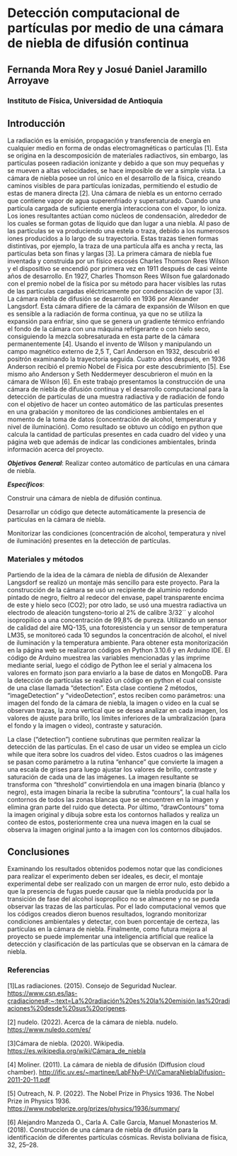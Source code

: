 # Detección computacional de partículas por medio de una cámara de niebla de difusión continua
## Fernanda Mora Rey y Josué Daniel Jaramillo Arroyave
### Instituto de Física, Universidad de Antioquia

## Introducción

La radiación es la emisión, propagación y transferencia de energía en cualquier medio en forma de ondas electromagnéticas o partículas [1]. Esta se origina en la descomposición de materiales radiactivos, sin embargo, las partículas poseen radiación ionizante y debido a que son muy pequeñas y se mueven a altas velocidades, se hace imposible de ver a simple vista. La cámara de niebla posee un rol único en el desarrollo de la física, creando caminos visibles de para partículas ionizadas, permitiendo el estudio de estas de manera directa [2].
Una cámara de niebla es un entorno cerrado que contiene vapor de agua superenfriado y supersaturado. Cuando una partícula cargada de suficiente energía interacciona con el vapor, lo ioniza. Los iones resultantes actúan como núcleos de condensación, alrededor de los cuales se forman gotas de líquido que dan lugar a una niebla. Al paso de las partículas se va produciendo una estela o traza, debido a los numerosos iones producidos a lo largo de su trayectoria. Estas trazas tienen formas distintivas, por ejemplo, la traza de una partícula alfa es ancha y recta, las partículas beta son finas y largas [3].
La primera cámara de niebla fue inventada y construida por un físico escosés Charles Thomson Rees Wilson y el dispositivo se encendió por primera vez en 1911 después de casi veinte años de desarrollo. En 1927, Charles Thomson Rees Wilson fue galardonado con el premio nobel de la física por su método para hacer visibles las rutas de las partículas cargadas eléctricamente por condensación de vapor [3]. 
La cámara niebla de difusión se desarrolló en 1936 por Alexander Langsdorf. Esta cámara difiere de la cámara de expansión de Wilson en que es sensible a la radiación de forma continua, ya que no se utiliza la expansión para enfriar, sino que se genera un gradiente térmico enfriando el fondo de la cámara con una máquina refrigerante o con hielo seco, consiguiendo la mezcla sobresaturada en esta parte de la cámara permanentemente [4]. 
Usando el invento de Wilson y manipulando un campo magnético externo de 2,5 T, Carl Anderson en 1932, descubrió el positrón examinando la trayectoria seguida. Cuatro años después, en 1936 Anderson recibió el premio Nobel de Física por este descubrimiento [5]. Ese mismo año Anderson y Seth  Neddermeyer descubrieron el muón en la cámara de Wilson [6].
En este trabajo presentamos la construcción de una cámara de niebla de difusión continua y el desarrollo computacional para la detección de partículas de una muestra radiactiva y de radiación de fondo con el objetivo de hacer un conteo automático de las partículas presentes en una grabación y monitoreo de las condiciones ambientales en el momento de la toma de datos (concentración de alcohol, temperatura y nivel de iluminación). Como resultado se obtuvo un código en python que calcula la cantidad de partículas presentes en cada cuadro del video y una página web que además de indicar las condiciones ambientales, brinda información acerca del proyecto.


***Objetivos***
***General***: Realizar conteo automático de partículas en una cámara de niebla.

***Específicos***:

Construir una cámara de niebla de difusión continua.

Desarrollar un código que detecte automáticamente la presencia de partículas en la cámara de niebla.

Monitorizar las condiciones (concentración de alcohol, temperatura y nivel de iluminación) presentes en la detección de partículas.

### Materiales y métodos 

Partiendo de la idea de la cámara de niebla de difusión de Alexander Langsdorf se realizó un montaje más sencillo para este proyecto. Para la construcción de la cámara se usó un recipiente de aluminio redondo pintado de negro, fieltro al redecor del envase, papel transparente encima de este y hielo seco (CO2); por otro lado, se usó una muestra radiactiva un electrodo de aleación tungsteno-torio al 2% de calibre 3/32´´ y alcohol isopropilico a una concentración de 99,8% de pureza. 
Utilizando un sensor de calidad del aire MQ-135,  una fotoresistencia y un sensor de temperatura LM35, se monitoreó cada 10 segundos la concentración de alcohol, el nivel de iluminación y la temperatura ambiente. Para obtener esta monitorización en la página web se realizaron códigos en Python 3.10.6 y en Arduino IDE. El código de Arduino muestrea las variables mencionadas y las imprime mediante serial, luego el código de Python lee el serial y almacena los valores en formato json para enviarlo a la base de datos en MongoDB.
Para la detección de partículas se realizó un código en python el cual consiste de una clase llamada “detection”. Esta clase contiene 2 métodos, “imageDetection” y “videoDetection”, estos reciben como parámetros: una imagen del fondo de la cámara de niebla, la imagen o video en la cual se observan trazas, la zona vertical que se desea analizar en cada imagen, los valores de ajuste para brillo, los límites inferiores de la umbralización (para el fondo y la imagen o video), contraste y saturación. 

La clase (“detection”) contiene subrutinas que permiten realizar la detección de las partículas. 
En el caso de usar un video se emplea un ciclo while que itera sobre los cuadros del video. Estos cuadros o las imágenes se pasan como parámetro a la rutina “enhance” que convierte la imagen a una escala de grises para luego ajustar los valores de brillo, contraste y saturación de cada una de las imágenes. La imagen resultante se transforma con “threshold” convirtiendola en una imagen binaria (blanco y negro), esta imagen binaria la recibe la subrutina “contours”, la cual halla los contornos de todos las zonas blancas que se encuentren en la imagen y elimina gran parte del ruido que detecta. Por último, “drawContours” toma la imagen original y dibuja sobre esta los contornos hallados y realiza un conteo de estos, posteriormente crea una nueva imagen en la cual se observa la imagen original junto a la imagen con los contornos dibujados.


## Conclusiones

Examinando los resultados obtenidos podemos notar que las condiciones para realizar el experimento deben ser ideales, es decir, el montaje experimental debe ser realizado con un margen de error nulo, esto debido a que la presencia de fugas puede causar que la niebla producida por la transición de fase del alcohol isopropílico no se almacene y no se pueda observar las trazas de las partículas. Por el lado computacional vemos que los códigos creados dieron buenos resultados, logrando monitorizar condiciones ambientales y detectar, con buen porcentaje de certeza, las partículas en la cámara de niebla. Finalmente, como futura mejora al proyecto se puede implementar una inteligencia artificial que realice la detección y clasificación de las partículas que se observan en la cámara de niebla.

### Referencias

[1]Las radiaciones. (2015). Consejo de Seguridad Nuclear. https://www.csn.es/las-çradiaciones#:~:text=La%20radiación%20es%20la%20emisión,las%20radiaciones%20desde%20sus%20orígenes.

[2] nudelo. (2022).  Acerca de la cámara de niebla. nudelo. https://www.nuledo.com/es/

[3]Cámara de niebla. (2020). Wikipedia. https://es.wikipedia.org/wiki/Cámara_de_niebla

[4] Moliner. (2011). La cámara de niebla de difusión (Diffusion cloud chamber). http://ific.uv.es/~martinee/LabFNyP-UV/CamaraNieblaDifusion-2011-20-11.pdf

[5] Outreach, N. P. (2022). The Nobel Prize in Physics 1936. The Nobel Prize in Physics 1936. https://www.nobelprize.org/prizes/physics/1936/summary/

[6] Alejandro Manzeda O., Carla A. Calle García, Manuel Monasterios M. (2018). Construcción de una cámara de niebla de difusión para la identificación de diferentes partículas cósmicas. Revista boliviana de física, 32, 25–28.




